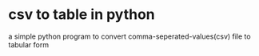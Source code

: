 # csv to table in python
 a simple python program to convert comma-seperated-values(csv) file to tabular form 
